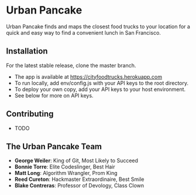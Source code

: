 # Urban Pancake

Urban Pancake finds and maps the closest food trucks to your location for a quick and easy way to find a convenient lunch in San Francisco.

## Installation

For the latest stable release, clone the master branch.
 * The app is available at https://cityfoodtrucks.herokuapp.com
 * To run locally, add env/config.js with your API keys to the root directory.
 * To deploy your own copy, add your API keys to your host environment.
 * See below for more on API keys.

## Contributing

* TODO

## The Urban Pancake Team

* **George Weiler**: King of Git, Most Likely to Succeed
* **Bonnie Torre**: Elite Codeslinger, Best Hair
* **Matt Long**: Algorithm Wrangler, Prom King
* **Reed Cureton**: Hackmaster Extraordinaire, Best Smile
* **Blake Contreras**: Professor of Devology, Class Clown
